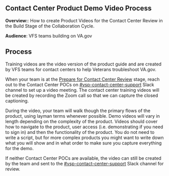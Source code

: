 ## Contact Center Product Demo Video Process

**Overview:**: How to create Product Videos for the Contact Center Review in the Build Stage of the Collaboration Cycle.

**Audience**: VFS teams building on VA.gov

## Process

Training videos are the video version of the product guide and are created by VFS teams for contact centers to help Veterans troubleshoot VA.gov.  

When your team is at the [Prepare for Contact Center Review](https://github.com/department-of-veterans-affairs/va.gov-team/blob/master/platform/contact-center/request-contact-center-review.md#prepare-for-contact-center-review) stage, reach out to the Contact Center POCs on [#vsp-contact-center-support](https://dsva.slack.com/channels/vsp-contact-center-support) Slack channel to set up a video meeting. The contact center training videos will be created by recording the Zoom call so that we can capture the closed captioning.  

During the video, your team will walk though the primary flows of the product, using layman terms whenever possible.  Demo videos will vary in length depending on the complexity of the product.  Videos should cover how to navigate to the product, user access (i.e. demonstrating if you need to sign in) and then the functionality of the product. You do not need to write a script, but for more complex products you might want to write down what you will show and in what order to make sure you capture everything for the demo.


If neither Contact Center POCs are available, the video can still be created by the team and sent to the [#vsp-contact-center-support](https://dsva.slack.com/channels/vsp-contact-center-support) Slack channel for review.
